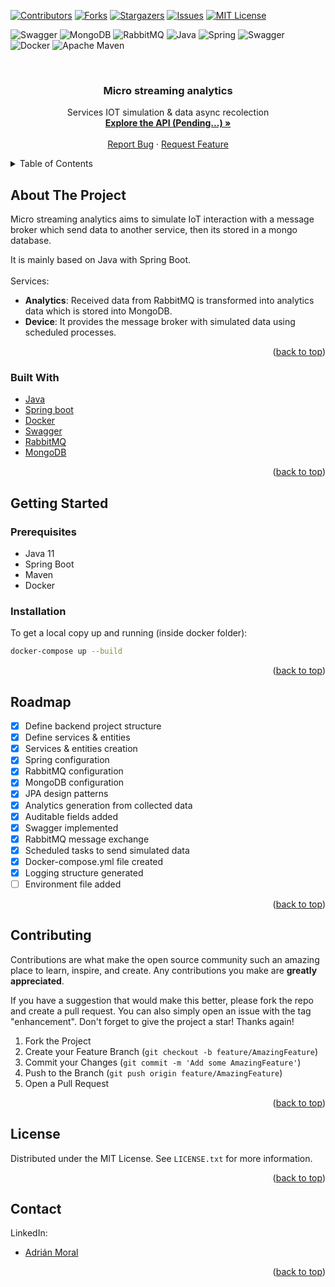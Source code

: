 <div id="top"></div>
<!-- PROJECT SHIELDS -->

[![Contributors][contributors-shield]][contributors-url]
[![Forks][forks-shield]][forks-url]
[![Stargazers][stars-shield]][stars-url]
[![Issues][issues-shield]][issues-url]
[![MIT License][license-shield]][license-url]

![Swagger](https://img.shields.io/badge/-Swagger-%23Clojure?style=for-the-badge&logo=swagger&logoColor=white)
![MongoDB](https://img.shields.io/badge/MongoDB-%234ea94b.svg?style=for-the-badge&logo=mongodb&logoColor=white)
![RabbitMQ](https://img.shields.io/badge/Rabbitmq-FF6600?style=for-the-badge&logo=rabbitmq&logoColor=white)
![Java](https://img.shields.io/badge/java-%23ED8B00.svg?style=for-the-badge&logo=java&logoColor=white)
![Spring](https://img.shields.io/badge/spring-%236DB33F.svg?style=for-the-badge&logo=spring&logoColor=white)
![Swagger](https://img.shields.io/badge/-Swagger-%23Clojure?style=for-the-badge&logo=swagger&logoColor=white)
![Docker](https://img.shields.io/badge/docker-%230db7ed.svg?style=for-the-badge&logo=docker&logoColor=white)
![Apache Maven](https://img.shields.io/badge/Apache%20Maven-C71A36?style=for-the-badge&logo=Apache%20Maven&logoColor=white)

<br />
<div align="center">

<h3 align="center">Micro streaming analytics</h3>

  <p align="center">
    Services IOT simulation & data async recolection 
    <br />
     <a href="/"><strong>Explore the API (Pending...) »</strong></a>
    <br />
    <br />
    <!--<a href="">Active analytics frontend</a>
    ·-->
    <a href="https://github.com/Adrian-2316/micro-streaming-analytics/labels/bug">Report Bug</a>
    ·
    <a href="https://github.com/Adrian-2316/micro-streaming-analytics/labels/enhancement">Request Feature</a>
  </p>
</div>

<!-- TABLE OF CONTENTS -->
<details>
  <summary>Table of Contents</summary>
  <ol>
    <li>
      <a href="#about-the-project">About The Project</a>
      <ul>
        <li><a href="#built-with">Built With</a></li>
      </ul>
    </li>
    <li>
      <a href="#getting-started">Getting Started</a>
      <ul>
        <li><a href="#prerequisites">Prerequisites</a></li>
        <li><a href="#installation">Installation</a></li>
      </ul>
    </li>
    <li><a href="#roadmap">Roadmap</a></li>
    <li><a href="#contributing">Contributing</a></li>
    <li><a href="#license">License</a></li>
    <li><a href="#contact">Contact</a></li>
    <li><a href="#acknowledgments">Acknowledgments</a></li>
  </ol>
</details>

<!-- ABOUT THE PROJECT -->

## About The Project

Micro streaming analytics aims to simulate IoT interaction with a message broker which send data to another service,
then its stored in a mongo database.

It is mainly based on Java with Spring Boot.
<br><br>Services:

- **Analytics**: Received data from RabbitMQ is transformed into analytics data which is stored into MongoDB.
- **Device**: It provides the message broker with simulated data using scheduled processes.

<p align="right">(<a href="#top">back to top</a>)</p>

### Built With

- [Java](https://www.java.com/es/)
- [Spring boot](https://spring.io/projects/spring-boot)
- [Docker](https://www.django-rest-framework.org/)
- [Swagger](https://swagger.io/)
- [RabbitMQ](https://www.rabbitmq.com/)
- [MongoDB](https://www.mongodb.com/)

<p align="right">(<a href="#top">back to top</a>)</p>
<!-- GETTING STARTED -->

## Getting Started

### Prerequisites

* Java 11
* Spring Boot
* Maven
* Docker

### Installation

To get a local copy up and running (inside docker folder):

  ```sh
  docker-compose up --build
  ```

<p align="right">(<a href="#top">back to top</a>)</p>

<!-- ROADMAP -->

## Roadmap

- [x] Define backend project structure
- [x] Define services & entities
- [x] Services & entities creation
- [x] Spring configuration
- [x] RabbitMQ configuration
- [x] MongoDB configuration
- [x] JPA design patterns
- [x] Analytics generation from collected data
- [x] Auditable fields added
- [x] Swagger implemented
- [x] RabbitMQ message exchange
- [x] Scheduled tasks to send simulated data
- [x] Docker-compose.yml file created
- [x] Logging structure generated
- [ ] Environment file added

<p align="right">(<a href="#top">back to top</a>)</p>

<!-- CONTRIBUTING -->

## Contributing

Contributions are what make the open source community such an amazing place to learn, inspire, and create. Any
contributions you make are **greatly appreciated**.

If you have a suggestion that would make this better, please fork the repo and create a pull request. You can also
simply open an issue with the tag "enhancement". Don't forget to give the project a star! Thanks again!

1. Fork the Project
2. Create your Feature Branch (`git checkout -b feature/AmazingFeature`)
3. Commit your Changes (`git commit -m 'Add some AmazingFeature'`)
4. Push to the Branch (`git push origin feature/AmazingFeature`)
5. Open a Pull Request

<p align="right">(<a href="#top">back to top</a>)</p>

<!-- LICENSE -->

## License

Distributed under the MIT License. See `LICENSE.txt` for more information.

<p align="right">(<a href="#top">back to top</a>)</p>

## Contact

LinkedIn:

- [Adrián Moral](https://es.linkedin.com/in/adri%C3%A1n-moral-bail%C3%B3n-b51107210)

<p align="right">(<a href="#top">back to top</a>)</p>

<!-- MARKDOWN LINKS & IMAGES -->
<!-- https://www.markdownguide.org/basic-syntax/#reference-style-links -->

[contributors-shield]: https://img.shields.io/github/contributors/Adrian-2316/Snippet-Management.svg?style=for-the-badge

[contributors-url]: https://github.com/Adrian-2316/Snippet-Management/graphs/contributors

[forks-shield]: https://img.shields.io/github/forks/Adrian-2316/Snippet-Management.svg?style=for-the-badge

[forks-url]: https://github.com/Adrian-2316/Snippet-Management/network/members

[stars-shield]: https://img.shields.io/github/stars/Adrian-2316/Snippet-Management.svg?style=for-the-badge

[stars-url]: https://github.com/Adrian-2316/Snippet-Management/stargazers

[issues-shield]: https://img.shields.io/github/issues/Adrian-2316/Snippet-Management.svg?style=for-the-badge

[issues-url]: https://github.com/Adrian-2316/Snippet-Management/issues

[license-shield]: https://img.shields.io/github/license/Adrian-2316/Snippet-Management.svg?style=for-the-badge

[license-url]: https://github.com/Adrian-2316/Snippet-Management/blob/master/LICENSE.txt

[linkedin-shield]: https://img.shields.io/badge/-LinkedIn-black.svg?style=for-the-badge&logo=linkedin&colorB=555
